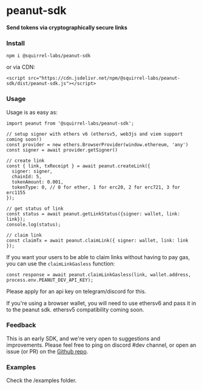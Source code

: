 # peanut-sdk

**Send tokens via cryptographically secure links**

### Install

`npm i @squirrel-labs/peanut-sdk`

or via CDN:

`<script src="https://cdn.jsdelivr.net/npm/@squirrel-labs/peanut-sdk/dist/peanut-sdk.js"></script> `


### Usage

Usage is as easy as:

```
import peanut from '@squirrel-labs/peanut-sdk';

// setup signer with ethers v6 (ethersv5, web3js and viem support coming soon!)
const provider = new ethers.BrowserProvider(window.ethereum, 'any')
const signer = await provider.getSigner()

// create link
const { link, txReceipt } = await peanut.createLink({
  signer: signer,
  chainId: 5,
  tokenAmount: 0.001,
  tokenType: 0, // 0 for ether, 1 for erc20, 2 for erc721, 3 for erc1155
});

// get status of link
const status = await peanut.getLinkStatus({signer: wallet, link: link});
console.log(status);

// claim link
const claimTx = await peanut.claimLink({ signer: wallet, link: link });
```

If you want your users to be able to claim links without having to pay gas, you can use the `claimLinkGasless` function:
```
const response = await peanut.claimLinkGasless(link, wallet.address, process.env.PEANUT_DEV_API_KEY);
```
Please apply for an api key on telegram/discord for this.


If you're using a browser wallet, you will need to use ethersv6 and pass it in to the peanut sdk. ethersv5 compatibility coming soon.

### Feedback

This is an early SDK, and we're very open to suggestions and improvements. Please feel free to ping on discord #dev channel, or open an issue (or PR) on the [Github repo](https://github.com/ProphetFund/peanut-sdk/issues).


### Examples

Check the /examples folder.